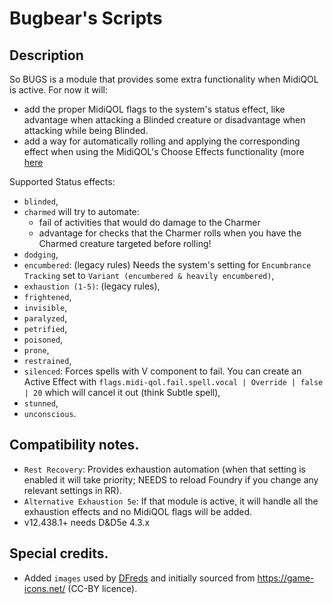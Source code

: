 # Bugbear's Scripts

## Description
So BUGS is a module that provides some extra functionality when MidiQOL is active.
For now it will:
* add the proper MidiQOL flags to the system's status effect, like advantage when attacking a Blinded creature or disadvantage when attacking while being Blinded.
* add a way for automatically rolling and applying the corresponding effect when using the MidiQOL's Choose Effects functionality (more [here](<https://github.com/thatlonelybugbear/bugs/pull/32#issue-2993717699>)

Supported Status effects:
- `blinded`,
- `charmed` will try to automate:
  - fail of activities that would do damage to the Charmer
  - advantage for checks that the Charmer rolls when you have the Charmed creature targeted before rolling!
- `dodging`,
- `encumbered`: (legacy rules) Needs the system's setting for `Encumbrance Tracking` set to `Variant (encumbered & heavily encumbered)`,
- `exhaustion (1-5)`: (legacy rules),
- `frightened`,
- `invisible`,
- `paralyzed`,
- `petrified`,
- `poisoned`,
- `prone`,
- `restrained`,
- `silenced`: Forces spells with V component to fail. You can create an Active Effect with `flags.midi-qol.fail.spell.vocal | Override | false | 20` which will cancel it out (think Subtle spell),
- `stunned`,
- `unconscious`.

## Compatibility notes.
- `Rest Recovery`: Provides exhaustion automation (when that setting is enabled it will take priority; NEEDS to reload Foundry if you change any relevant settings in RR).
- `Alternative Exhaustion 5e`: If that module is active, it will handle all the exhaustion effects and no MidiQOL flags will be added.
- v12.438.1+ needs D&D5e 4.3.x

## Special credits.
- Added `images` used by [DFreds](https://github.com/DFreds) and initially sourced from https://game-icons.net/ (CC-BY licence).

